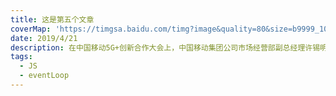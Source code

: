 ```yaml
---
title: 这是第五个文章
coverMap: 'https://timgsa.baidu.com/timg?image&quality=80&size=b9999_10000&sec=1569242028331&di=b3539d4e05631365f4fdb364c6862f2b&imgtype=0&src=http%3A%2F%2Fb-ssl.duitang.com%2Fuploads%2Fitem%2F201308%2F30%2F20130830164150_aFNjc.jpeg'
date: 2019/4/21
description: 在中国移动5G+创新合作大会上，中国移动集团公司市场经营部副总经理许锡明在主题为“5G+合作新生态，共创新未来”的演讲中表示，“中国移动已做好5G商用准备。中国移动将秉承开放、融合、创新的心态，与大家共创5G合作新生态，共享5G发展新机遇。
tags:
  - JS
  - eventLoop
---
```


